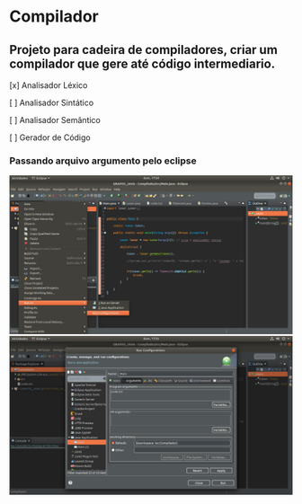 # Compilador
## Projeto para cadeira de compiladores, criar um compilador que gere até código intermediario.
 [x] Analisador Léxico

 [ ] Analisador Sintático

 [ ] Analisador Semântico

 [ ] Gerador de Código

### Passando arquivo argumento pelo eclipse

![alt text](/img/parte1.png "Parte 1")
![alt text](/img/parte2.png "Parte 2")
